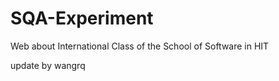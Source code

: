 SQA-Experiment
==============

Web about International Class of the School of Software in HIT

update by wangrq
